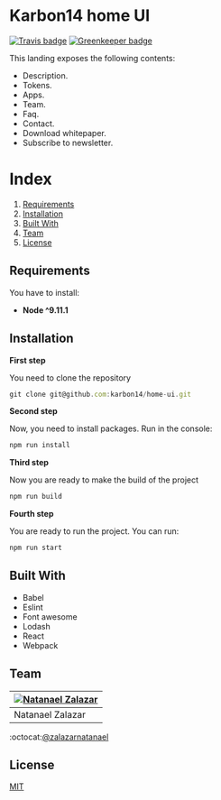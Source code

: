 # Karbon14 home UI
[![Travis badge](https://travis-ci.org/karbon14/home-ui.svg?branch=master)](https://travis-ci.org/karbon14/home-ui)
[![Greenkeeper badge](https://badges.greenkeeper.io/karbon14/home-ui.svg)](https://greenkeeper.io/)

This landing exposes the following contents:

- Description.
- Tokens.
- Apps.
- Team.
- Faq.
- Contact.
- Download whitepaper.
- Subscribe to newsletter.

# Index

1. [Requirements](#requirements)  
2. [Installation](#installation)
3. [Built With](#built-with)
4. [Team](#team)
5. [License](#license)

## Requirements
You have to install:

- **Node ^9.11.1**

## Installation

**First step**

You need to clone the repository

```js
git clone git@github.com:karbon14/home-ui.git
```

**Second step**

Now, you need to install packages. Run in the console:

```cmd
npm run install
```


**Third step**

Now you are ready to make the build of the project

```cmd
npm run build
```

**Fourth step**

You are ready to run the project. You can run:

```cmd
npm run start
```

## Built With
- Babel
- Eslint
- Font awesome
- Lodash
- React
- Webpack

## Team
[![Natanael Zalazar](https://avatars.githubusercontent.com/u/11928153?s=64)](https://github.com/zalazarnatanael)  |
|---|
Natanael Zalazar |
:octocat:[@zalazarnatanael](https://github.com/zalazarnatanael)


## License
[MIT](https://github.com/karbon14/home-ui/blob/master/.github/LICENSE)
